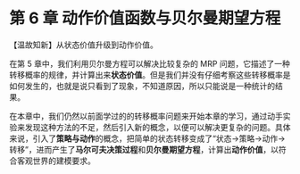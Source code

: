 # 第 6 章 动作价值函数与贝尔曼期望方程

【温故知新】从状态价值升级到动作价值。

在第 5 章中，我们利用贝尔曼方程可以解决比较复杂的 MRP 问题，它描述了一种转移概率的规律，并计算出来**状态价值**。但是我们并没有仔细考察这些转移概率是如何发生的，也就是说只看到了现象，不知道原因，所以只能说是一种统计的结果。

在本章中，我们仍然以前面学过的的转移概率问题来开始本章的学习，通过动手实验来发现这种方法的不足，然后引入新的概念，以便可以解决更复杂的问题。具体来说，引入了**策略与动作**的概念，把简单的状态转移变成了“状态$\to$策略$\to$动作$\to$转移”，进而产生了**马尔可夫决策过程**和**贝尔曼期望方程**，计算出**动作价值**，以符合客观世界的建模要求。
